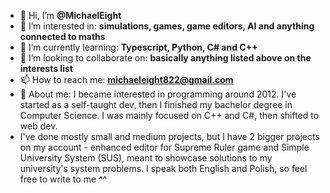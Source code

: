 - 👋 Hi, I’m **@MichaelEight**
- 👀 I’m interested in: **simulations, games, game editors, AI and anything connected to maths**
- 🌱 I’m currently learning: **Typescript, Python, C# and C++**
- 💞️ I’m looking to collaborate on: **basically anything listed above on the interests list**
- 📫 How to reach me: **michaeleight822@gmail.com**
- 🤔 About me: I became interested in programming around 2012. I've started as a self-taught dev, then I finished my bachelor degree in Computer Science. I was mainly focused on C++ and C#, then shifted to web dev.
- I've done mostly small and medium projects, but I have 2 bigger projects on my account - enhanced editor for Supreme Ruler game and Simple University System (SUS), meant to showcase solutions to my university's system problems.
I speak both English and Polish, so feel free to write to me ^^


<!--
**MichaelEight/MichaelEight** is a ✨ _special_ ✨ repository because its `README.md` (this file) appears on your GitHub profile.

Here are some ideas to get you started:

- 🔭 I’m currently working on ...
- 🌱 I’m currently learning ...
- 👯 I’m looking to collaborate on ...
- 🤔 I’m looking for help with ...
- 💬 Ask me about ...
- 📫 How to reach me: ...
- 😄 Pronouns: ...
- ⚡ Fun fact: ...
-->
